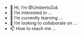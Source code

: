 - 👋 Hi, I’m @UmbertoZuk
- 👀 I’m interested in ...
- 🌱 I’m currently learning ...
- 💞️ I’m looking to collaborate on ...
- 📫 How to reach me ...

<!---
UmbertoZuk/UmbertoZuk is a ✨ special ✨ repository because its `README.md` (this file) appears on your GitHub profile.
You can click the Preview link to take a look at your changes.
--->

